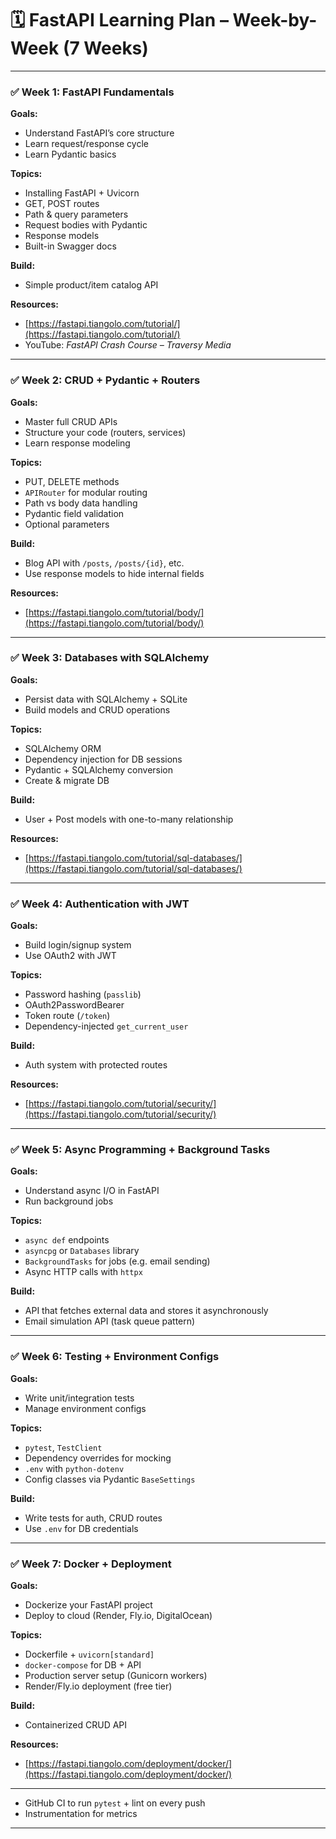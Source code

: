 # 🗓️ FastAPI Learning Plan – Week-by-Week (7 Weeks)

---

### ✅ **Week 1: FastAPI Fundamentals**

**Goals:**

* Understand FastAPI’s core structure
* Learn request/response cycle
* Learn Pydantic basics

**Topics:**

* Installing FastAPI + Uvicorn
* GET, POST routes
* Path & query parameters
* Request bodies with Pydantic
* Response models
* Built-in Swagger docs

**Build:**

* Simple product/item catalog API

**Resources:**

* [https://fastapi.tiangolo.com/tutorial/](https://fastapi.tiangolo.com/tutorial/)
* YouTube: *FastAPI Crash Course – Traversy Media*

---

### ✅ **Week 2: CRUD + Pydantic + Routers**

**Goals:**

* Master full CRUD APIs
* Structure your code (routers, services)
* Learn response modeling

**Topics:**

* PUT, DELETE methods
* `APIRouter` for modular routing
* Path vs body data handling
* Pydantic field validation
* Optional parameters

**Build:**

* Blog API with `/posts`, `/posts/{id}`, etc.
* Use response models to hide internal fields

**Resources:**

* [https://fastapi.tiangolo.com/tutorial/body/](https://fastapi.tiangolo.com/tutorial/body/)

---

### ✅ **Week 3: Databases with SQLAlchemy**

**Goals:**

* Persist data with SQLAlchemy + SQLite
* Build models and CRUD operations

**Topics:**

* SQLAlchemy ORM
* Dependency injection for DB sessions
* Pydantic + SQLAlchemy conversion
* Create & migrate DB

**Build:**

* User + Post models with one-to-many relationship

**Resources:**

* [https://fastapi.tiangolo.com/tutorial/sql-databases/](https://fastapi.tiangolo.com/tutorial/sql-databases/)

---

### ✅ **Week 4: Authentication with JWT**

**Goals:**

* Build login/signup system
* Use OAuth2 with JWT

**Topics:**

* Password hashing (`passlib`)
* OAuth2PasswordBearer
* Token route (`/token`)
* Dependency-injected `get_current_user`

**Build:**

* Auth system with protected routes

**Resources:**

* [https://fastapi.tiangolo.com/tutorial/security/](https://fastapi.tiangolo.com/tutorial/security/)

---

### ✅ **Week 5: Async Programming + Background Tasks**

**Goals:**

* Understand async I/O in FastAPI
* Run background jobs

**Topics:**

* `async def` endpoints
* `asyncpg` or `Databases` library
* `BackgroundTasks` for jobs (e.g. email sending)
* Async HTTP calls with `httpx`

**Build:**

* API that fetches external data and stores it asynchronously
* Email simulation API (task queue pattern)

---

### ✅ **Week 6: Testing + Environment Configs**

**Goals:**

* Write unit/integration tests
* Manage environment configs

**Topics:**

* `pytest`, `TestClient`
* Dependency overrides for mocking
* `.env` with `python-dotenv`
* Config classes via Pydantic `BaseSettings`

**Build:**

* Write tests for auth, CRUD routes
* Use `.env` for DB credentials

---

### ✅ **Week 7: Docker + Deployment**

**Goals:**

* Dockerize your FastAPI project
* Deploy to cloud (Render, Fly.io, DigitalOcean)

**Topics:**

* Dockerfile + `uvicorn[standard]`
* `docker-compose` for DB + API
* Production server setup (Gunicorn workers)
* Render/Fly.io deployment (free tier)

**Build:**

* Containerized CRUD API

**Resources:**

* [https://fastapi.tiangolo.com/deployment/docker/](https://fastapi.tiangolo.com/deployment/docker/)

---



* GitHub CI to run `pytest` + lint on every push
* Instrumentation for metrics

---
